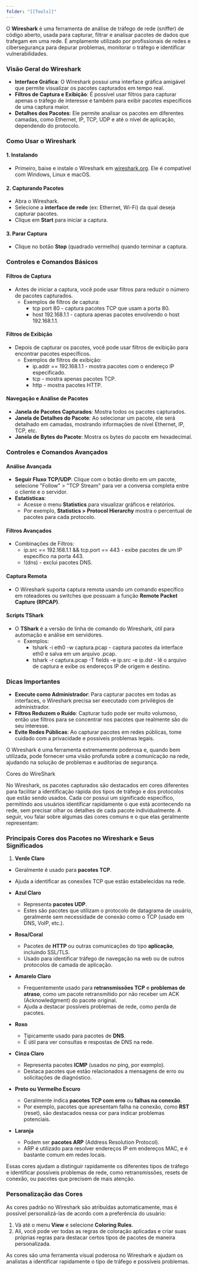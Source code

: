 ```yaml
---
folder: "[[Tools]]"
---
```

O **Wireshark** é uma ferramenta de análise de tráfego de rede (sniffer) de código aberto, usada para capturar, filtrar e analisar pacotes de dados que trafegam em uma rede. É amplamente utilizado por profissionais de redes e cibersegurança para depurar problemas, monitorar o tráfego e identificar vulnerabilidades.

### Visão Geral do Wireshark

- **Interface Gráfica**: O Wireshark possui uma interface gráfica amigável que permite visualizar os pacotes capturados em tempo real.
- **Filtros de Captura e Exibição**: É possível usar filtros para capturar apenas o tráfego de interesse e também para exibir pacotes específicos de uma captura maior.
- **Detalhes dos Pacotes**: Ele permite analisar os pacotes em diferentes camadas, como Ethernet, IP, TCP, UDP e até o nível de aplicação, dependendo do protocolo.

### Como Usar o Wireshark

#### 1\. Instalando

- Primeiro, baixe e instale o Wireshark em [wireshark.org](https://www.wireshark.org/). Ele é compatível com Windows, Linux e macOS.

#### 2\. Capturando Pacotes

- Abra o Wireshark.
- Selecione a **interface de rede** (ex: Ethernet, Wi-Fi) da qual deseja capturar pacotes.
- Clique em **Start** para iniciar a captura.

#### 3\. Parar Captura

- Clique no botão **Stop** (quadrado vermelho) quando terminar a captura.

### Controles e Comandos Básicos

#### Filtros de Captura

- Antes de iniciar a captura, você pode usar filtros para reduzir o número de pacotes capturados.
  - Exemplos de filtros de captura:
    - tcp port 80 - captura pacotes TCP que usam a porta 80.
    - host 192.168.1.1 - captura apenas pacotes envolvendo o host 192.168.1.1.


#### Filtros de Exibição

- Depois de capturar os pacotes, você pode usar filtros de exibição para encontrar pacotes específicos.
  - Exemplos de filtros de exibição:
    - ip.addr == 192.168.1.1 - mostra pacotes com o endereço IP especificado.
    - tcp - mostra apenas pacotes TCP.
    - http - mostra pacotes HTTP.


#### Navegação e Análise de Pacotes

- **Janela de Pacotes Capturados**: Mostra todos os pacotes capturados.
- **Janela de Detalhes do Pacote**: Ao selecionar um pacote, ele será detalhado em camadas, mostrando informações de nível Ethernet, IP, TCP, etc.
- **Janela de Bytes do Pacote**: Mostra os bytes do pacote em hexadecimal.

### Controles e Comandos Avançados

#### Análise Avançada

- **Seguir Fluxo TCP/UDP**: Clique com o botão direito em um pacote, selecione "Follow" > "TCP Stream" para ver a conversa completa entre o cliente e o servidor.
- **Estatísticas**:
  - Acesse o menu **Statistics** para visualizar gráficos e relatórios.
  - Por exemplo, **Statistics > Protocol Hierarchy** mostra o percentual de pacotes para cada protocolo.


#### Filtros Avançados

- Combinações de Filtros:
  - ip.src == 192.168.1.1 && tcp.port == 443 - exibe pacotes de um IP específico na porta 443.
  - !(dns) - exclui pacotes DNS.


#### Captura Remota

- O Wireshark suporta captura remota usando um comando específico em roteadores ou switches que possuam a função **Remote Packet Capture (RPCAP)**.

#### Scripts TShark

- O **TShark** é a versão de linha de comando do Wireshark, útil para automação e análise em servidores.
  - Exemplos:
    - tshark -i eth0 -w captura.pcap - captura pacotes da interface eth0 e salva em um arquivo .pcap.
    - tshark -r captura.pcap -T fields -e ip.src -e ip.dst - lê o arquivo de captura e exibe os endereços IP de origem e destino.


### Dicas Importantes

- **Execute como Administrador**: Para capturar pacotes em todas as interfaces, o Wireshark precisa ser executado com privilégios de administrador.
- **Filtros Reduzem o Ruído**: Capturar tudo pode ser muito volumoso, então use filtros para se concentrar nos pacotes que realmente são do seu interesse.
- **Evite Redes Públicas**: Ao capturar pacotes em redes públicas, tome cuidado com a privacidade e possíveis problemas legais.

O Wireshark é uma ferramenta extremamente poderosa e, quando bem utilizada, pode fornecer uma visão profunda sobre a comunicação na rede, ajudando na solução de problemas e auditorias de segurança.









Cores do WireShark



No Wireshark, os pacotes capturados são destacados em cores diferentes para facilitar a identificação rápida dos tipos de tráfego e dos protocolos que estão sendo usados. Cada cor possui um significado específico, permitindo aos usuários identificar rapidamente o que está acontecendo na rede, sem precisar olhar os detalhes de cada pacote individualmente. A seguir, vou falar sobre algumas das cores comuns e o que elas geralmente representam:

### Principais Cores dos Pacotes no Wireshark e Seus Significados

1. **Verde Claro**
  - Geralmente é usado para **pacotes TCP**.
  - Ajuda a identificar as conexões TCP que estão estabelecidas na rede.

- **Azul Claro**
  - Representa **pacotes UDP**.
  - Estes são pacotes que utilizam o protocolo de datagrama de usuário, geralmente sem necessidade de conexão como o TCP (usado em DNS, VoIP, etc.).

- **Rosa/Coral**
  - Pacotes de **HTTP** ou outras comunicações do tipo **aplicação**, incluindo SSL/TLS.
  - Usado para identificar tráfego de navegação na web ou de outros protocolos de camada de aplicação.

- **Amarelo Claro**
  - Frequentemente usado para **retransmissões TCP** e **problemas de atraso**, como um pacote retransmitido por não receber um ACK (Acknowledgment) do pacote original.
  - Ajuda a destacar possíveis problemas de rede, como perda de pacotes.

- **Roxo**
  - Tipicamente usado para pacotes de **DNS**.
  - É útil para ver consultas e respostas de DNS na rede.

- **Cinza Claro**
  - Representa pacotes **ICMP** (usados no ping, por exemplo).
  - Destaca pacotes que estão relacionados a mensagens de erro ou solicitações de diagnóstico.

- **Preto ou Vermelho Escuro**
  - Geralmente indica **pacotes TCP com erro** ou **falhas na conexão**.
  - Por exemplo, pacotes que apresentam falha na conexão, como **RST** (reset), são destacados nessa cor para indicar problemas potenciais.

- **Laranja**
  - Podem ser **pacotes ARP** (Address Resolution Protocol).
  - ARP é utilizado para resolver endereços IP em endereços MAC, e é bastante comum em redes locais.


Essas cores ajudam a distinguir rapidamente os diferentes tipos de tráfego e identificar possíveis problemas de rede, como retransmissões, resets de conexão, ou pacotes que precisem de mais atenção.

### Personalização das Cores

As cores padrão no Wireshark são atribuídas automaticamente, mas é possível personalizá-las de acordo com a preferência do usuário:

1. Vá até o menu **View** e selecione **Coloring Rules**.
2. Ali, você pode ver todas as regras de coloração aplicadas e criar suas próprias regras para destacar certos tipos de pacotes de maneira personalizada.

As cores são uma ferramenta visual poderosa no Wireshark e ajudam os analistas a identificar rapidamente o tipo de tráfego e possíveis problemas.

